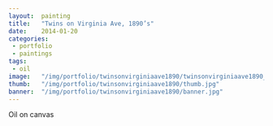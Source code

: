 ```yaml
---
layout:  painting
title:   "Twins on Virginia Ave, 1890’s"
date:    2014-01-20
categories:
 - portfolio
 - paintings
tags:
 - oil
image:   "/img/portfolio/twinsonvirginiaave1890/twinsonvirginiaave1890_web.jpg"
thumb:   "/img/portfolio/twinsonvirginiaave1890/thumb.jpg"
banner:  "/img/portfolio/twinsonvirginiaave1890/banner.jpg"
---
```


Oil on canvas